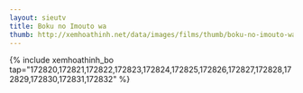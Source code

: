```yaml
---
layout: sieutv
title: Boku no Imouto wa 
thumb: http://xemhoathinh.net/data/images/films/thumb/boku-no-imouto-wa-osaka-okan-boku-no-imouto-wa-osaka-okan-2009.jpg
---
```

{% include xemhoathinh_bo tap="172820,172821,172822,172823,172824,172825,172826,172827,172828,172829,172830,172831,172832" %} 
